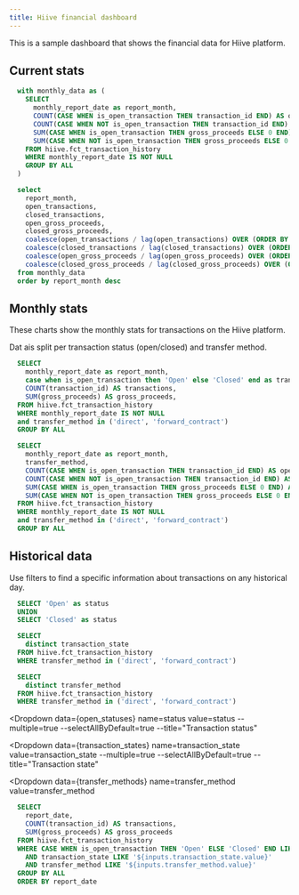```yaml
---
title: Hiive financial dashboard
---
```


This is a sample dashboard that shows the financial data for Hiive platform.

## Current stats

```sql monthly_totals
  with monthly_data as (
    SELECT
      monthly_report_date as report_month,
      COUNT(CASE WHEN is_open_transaction THEN transaction_id END) AS open_transactions,
      COUNT(CASE WHEN NOT is_open_transaction THEN transaction_id END) AS closed_transactions,
      SUM(CASE WHEN is_open_transaction THEN gross_proceeds ELSE 0 END) AS open_gross_proceeds,
      SUM(CASE WHEN NOT is_open_transaction THEN gross_proceeds ELSE 0 END) AS closed_gross_proceeds,
    FROM hiive.fct_transaction_history
    WHERE monthly_report_date IS NOT NULL
    GROUP BY ALL
  )

  select
    report_month,
    open_transactions,
    closed_transactions,
    open_gross_proceeds,
    closed_gross_proceeds,
    coalesce(open_transactions / lag(open_transactions) OVER (ORDER BY report_month) - 1, 0) AS open_transactions_diff,
    coalesce(closed_transactions / lag(closed_transactions) OVER (ORDER BY report_month) - 1, 0) AS closed_transactions_diff,
    coalesce(open_gross_proceeds / lag(open_gross_proceeds) OVER (ORDER BY report_month) - 1, 0) AS open_gross_proceeds_diff,
    coalesce(closed_gross_proceeds / lag(closed_gross_proceeds) OVER (ORDER BY report_month) - 1, 0) AS closed_gross_proceeds_diff,
  from monthly_data
  order by report_month desc
```

<Grid cols=4>
<BigValue 
  data={monthly_totals} 
  value=open_transactions
  sparkline=report_month
  comparison=open_transactions_diff
  comparisonFmt=pct1
  comparisonTitle="vs. Last Month"
/>
<BigValue 
  data={monthly_totals} 
  value=closed_transactions
  sparkline=report_month
  comparison=closed_transactions_diff
  comparisonFmt=pct1
  comparisonTitle="vs. Last Month"
/>
<BigValue 
  data={monthly_totals} 
  value=open_gross_proceeds
  fmt=usd1M
  sparkline=report_month
  comparison=open_gross_proceeds_diff
  comparisonFmt=pct1
  comparisonTitle="vs. Last Month"
/>
<BigValue 
  data={monthly_totals} 
  value=closed_gross_proceeds
  fmt=usd1M
  sparkline=report_month
  comparison=closed_gross_proceeds_diff
  comparisonFmt=pct1
  comparisonTitle="vs. Last Month"
/>
</Grid>

## Monthly stats

These charts show the monthly stats for transactions on the Hiive platform.

Dat ais split per transaction status (open/closed) and transfer method.

```sql monthly_stats_per_state
  SELECT
    monthly_report_date as report_month,
    case when is_open_transaction then 'Open' else 'Closed' end as transaction_state,
    COUNT(transaction_id) AS transactions,
    SUM(gross_proceeds) AS gross_proceeds,
  FROM hiive.fct_transaction_history
  WHERE monthly_report_date IS NOT NULL
  and transfer_method in ('direct', 'forward_contract')
  GROUP BY ALL
```

<Grid cols=2>
  <BarChart
      data={monthly_stats_per_state}
      title="Transactions"
      x="report_month"
      xFmt="mmm yyyy"
      y="transactions"
      series="transaction_state"
  />
  <BarChart
      data={monthly_stats_per_state}
      title="Gross proceeds"
      x="report_month"
      xFmt="mmm yyyy"
      y="gross_proceeds"
      yFmt="usd"
      series="transaction_state"
  />
</Grid>


```sql monthly_stats_per_transfer_method
  SELECT
    monthly_report_date as report_month,
    transfer_method,
    COUNT(CASE WHEN is_open_transaction THEN transaction_id END) AS open_transactions,
    COUNT(CASE WHEN NOT is_open_transaction THEN transaction_id END) AS closed_transactions,
    SUM(CASE WHEN is_open_transaction THEN gross_proceeds ELSE 0 END) AS open_gross_proceeds,
    SUM(CASE WHEN NOT is_open_transaction THEN gross_proceeds ELSE 0 END) AS closed_gross_proceeds,
  FROM hiive.fct_transaction_history
  WHERE monthly_report_date IS NOT NULL
  and transfer_method in ('direct', 'forward_contract')
  GROUP BY ALL
```

<Grid cols=2>
  <BarChart
      data={monthly_stats_per_transfer_method}
      title="Open transactions"
      x="report_month"
      xFmt="mmm yyyy"
      y="open_transactions"
      series="transfer_method"
  />
  <BarChart
      data={monthly_stats_per_transfer_method}
      title="Open gross proceeds"
      x="report_month"
      xFmt="mmm yyyy"
      y="open_gross_proceeds"
      yFmt="usd"
      series="transfer_method"
  />
</Grid>


## Historical data

Use filters to find a specific information about transactions on any historical day.

```sql open_statuses
  SELECT 'Open' as status
  UNION
  SELECT 'Closed' as status
```

```sql transaction_states
  SELECT
    distinct transaction_state
  FROM hiive.fct_transaction_history
  WHERE transfer_method in ('direct', 'forward_contract')
```

```sql transfer_methods
  SELECT
    distinct transfer_method
  FROM hiive.fct_transaction_history
  WHERE transfer_method in ('direct', 'forward_contract')
```

<Dropdown
  data={open_statuses}
  name=status
  value=status
  --multiple=true
  --selectAllByDefault=true
  --title="Transaction status"
  >
  <DropdownOption value="%" valueLabel="All statuses"/>
</Dropdown>

<Dropdown
  data={transaction_states}
  name=transaction_state
  value=transaction_state
  --multiple=true
  --selectAllByDefault=true
  --title="Transaction state"
  >
  <DropdownOption value="%" valueLabel="All states"/>
</Dropdown>

<Dropdown
  data={transfer_methods}
  name=transfer_method
  value=transfer_method
  >
  <DropdownOption value="%" valueLabel="All transfer methods"/>
</Dropdown>

```sql historical_data
  SELECT
    report_date,
    COUNT(transaction_id) AS transactions,
    SUM(gross_proceeds) AS gross_proceeds
  FROM hiive.fct_transaction_history
  WHERE CASE WHEN is_open_transaction THEN 'Open' ELSE 'Closed' END LIKE '${inputs.status.value}'
    AND transaction_state LIKE '${inputs.transaction_state.value}'
    AND transfer_method LIKE '${inputs.transfer_method.value}'
  GROUP BY ALL
  ORDER BY report_date
```

<LineChart
    data={historical_data}
    title="Historical transactions and gross proceeds"
    x=report_date
    y=transactions
    y2=gross_proceeds
    y2Fmt=usd1M
/>
